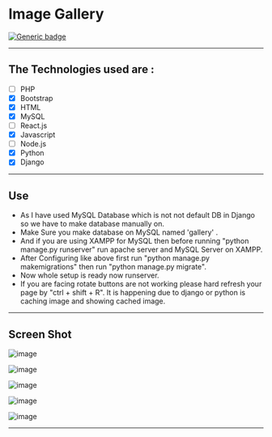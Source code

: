 # Image Gallery

[![Generic badge](https://img.shields.io/badge/Arpit-Gupta-1abc9c.svg)](https://github.com/NarutoOp)

---

## The Technologies used are :


- [ ] PHP
- [x] Bootstrap
- [x] HTML
- [x] MySQL
- [ ] React.js
- [x] Javascript
- [ ] Node.js
- [x] Python
- [x] Django

---

## Use

 - As I have used MySQL Database which is not not default DB in Django so we have to make database manually on. 
 - Make Sure you make database on MySQL named 'gallery' . 
 - And if you are using XAMPP for MySQL then before running "python manage.py runserver" run apache server and MySQL Server on XAMPP.
 - After Configuring like above first run "python manage.py makemigrations" then run "python manage.py migrate".
 - Now whole setup is ready now runserver.
 - If you are facing rotate buttons are not working please hard refresh your page by "ctrl + shift + R". It is happening due to django or python is caching image and showing     cached image.
---

## Screen Shot

![image](https://user-images.githubusercontent.com/55342994/100693822-aaa47800-33b3-11eb-809e-b014765976c0.png)

![image](https://user-images.githubusercontent.com/55342994/100693944-f5be8b00-33b3-11eb-8a47-ec05bb140f9b.png)

![image](https://user-images.githubusercontent.com/55342994/100693963-053dd400-33b4-11eb-93f1-1607dd641504.png)

![image](https://user-images.githubusercontent.com/55342994/100694725-a8dbb400-33b5-11eb-925f-3fa0b6ca2261.png)

![image](https://user-images.githubusercontent.com/55342994/100694782-bd1fb100-33b5-11eb-814b-2bb390a687ea.png)

---
